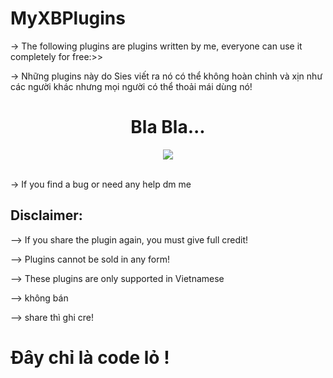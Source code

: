 # MyXBPlugins
-> The following plugins are plugins written by me, everyone can use it completely for free:>>

-> Những plugins này do Sies viết ra nó có thể không hoàn chỉnh và xịn như các người khác nhưng mọi người có thể thoải mái dùng nó!
<h1 align="center"> Bla Bla... </h1> 
<p align= "center"> <kbd> <img  src="https://cdn.discordapp.com/attachments/941689893023801407/1059839041022988328/4bd19887a8515111f696d169513cf169.jpg"> </kbd><br><br>

<p></p>
<p> -> If you find a bug or need any help dm me </p>


## Disclaimer:

--> If you share the plugin again, you must give full credit!

--> Plugins cannot be sold in any form!

--> These plugins are only supported in Vietnamese

--> không bán 

--> share thì ghi cre!

# Đây chỉ là code lỏ !
